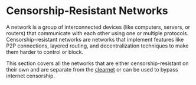 # Censorship-Resistant Networks

A network is a group of interconnected devices (like computers, servers, or routers) that communicate with each other using one or multiple protocols. Censorship-resistant networks are networks that implement features like P2P connections, layered routing, and decentralization techniques to make them harder to control or block.

This section covers all the networks that are either censorship-resistant on their own and are separate from the [clearnet](/appendix_a.md#clearnet) or can be used to bypass internet censorship.
